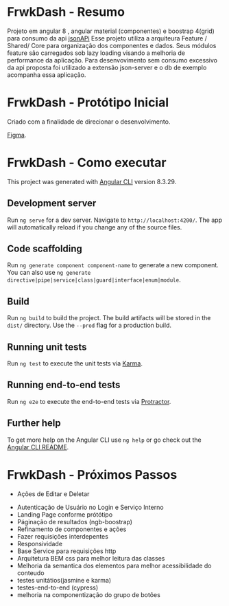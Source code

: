 
# FrwkDash - Resumo
Projeto em angular 8 , angular material (componentes) e boostrap 4(grid) para  consumo da api [jsonAPi](https://jsonplaceholder.typicode.com/)
Esse projeto utiliza a arquiteura Feature / Shared/ Core para organização dos componentes e dados.
Seus módulos feature são carregados sob lazy loading visando a melhoria de performance da aplicação.
Para desenvovimento sem consumo excessivo da api proposta foi utilizado a extensão json-server e o db de exemplo acompanha essa aplicação.



# FrwkDash - Protótipo Inicial
Criado com a finalidade de direcionar o desenvolvimento.

[Figma](https://www.figma.com/file/6dOHZGxGYNHMcMhfWuh4Yr/Framework?node-id=0%3A1).




# FrwkDash - Como executar

This project was generated with [Angular CLI](https://github.com/angular/angular-cli) version 8.3.29.

## Development server

Run `ng serve` for a dev server. Navigate to `http://localhost:4200/`. The app will automatically reload if you change any of the source files.

## Code scaffolding

Run `ng generate component component-name` to generate a new component. You can also use `ng generate directive|pipe|service|class|guard|interface|enum|module`.

## Build

Run `ng build` to build the project. The build artifacts will be stored in the `dist/` directory. Use the `--prod` flag for a production build.

## Running unit tests

Run `ng test` to execute the unit tests via [Karma](https://karma-runner.github.io).

## Running end-to-end tests

Run `ng e2e` to execute the end-to-end tests via [Protractor](http://www.protractortest.org/).

## Further help

To get more help on the Angular CLI use `ng help` or go check out the [Angular CLI README](https://github.com/angular/angular-cli/blob/master/README.md).


# FrwkDash - Próximos Passos
- Ações de Editar e Deletar
* Autenticação de Usuário  no Login e Serviço Interno
* Landing Page conforme prótótipo
* Páginação de resultados (ngb-boostrap)
* Refinamento de componentes e ações 
* Fazer requisições interdepentes
* Responsividade
* Base Service para requisições http
* Arquitetura BEM css para melhor leitura das classes
* Melhoria da semantica dos elementos para melhor acessibilidade do conteudo
* testes unitátios(jasmine e karma)
* testes-end-to-end (cypress)
* melhoria na componentização do grupo de botões 




